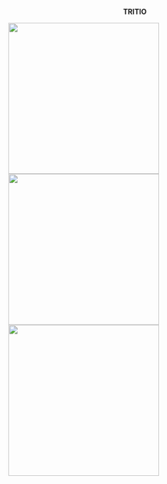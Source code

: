 <p align="center"><b>TRITIO</b></p>

<p float="left">
  <img src="https://github.com/Programmingisfun11/Flutter_Game_Bonfire/blob/main/flutter_application_1/assets/WelcomeMenu.png"  width="300" >
  <img src="https://github.com/Programmingisfun11/Flutter_Game_Bonfire/blob/main/flutter_application_1/assets/image1.png"  width="300" /> 
  <img src="https://github.com/Programmingisfun11/Flutter_Game_Bonfire/blob/main/flutter_application_1/assets/image3.png" width="300" />
</p>


